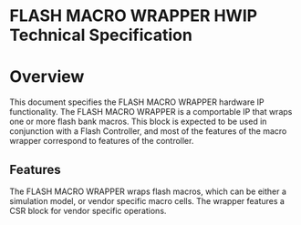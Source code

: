 # FLASH MACRO WRAPPER HWIP Technical Specification

# Overview

This document specifies the FLASH MACRO WRAPPER hardware IP functionality.
The FLASH MACRO WRAPPER is a comportable IP that wraps one or more flash bank macros.
This block is expected to be used in conjunction with a Flash Controller, and most of the features of the macro wrapper correspond to features of the controller.

## Features

The FLASH MACRO WRAPPER wraps flash macros, which can be either a simulation model, or vendor specific macro cells.
The wrapper features a CSR block for vendor specific operations.
